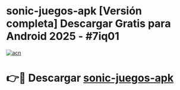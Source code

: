 # sonic-juegos-apk  [Versión completa] Descargar Gratis para Android 2025 - #7iq01

[![acn](https://github.com/user-attachments/assets/0f9c940e-d8b0-45ae-aac7-cd30a18b3e1c)](https://apps.freeplayer.one?title=sonic-juegos-apk&ref=9F)

# 👉🔴 Descargar [sonic-juegos-apk](https://apps.freeplayer.one?title=sonic-juegos-apk&ref=9F)